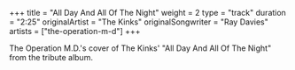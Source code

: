 +++
title = "All Day And All Of The Night"
weight = 2
type = "track"
duration = "2:25"
originalArtist = "The Kinks"
originalSongwriter = "Ray Davies"
artists = ["the-operation-m-d"]
+++

The Operation M.D.'s cover of The Kinks' "All Day And All Of The Night" from the tribute album.
